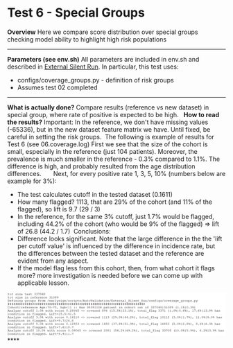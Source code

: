 # Test 6 - Special Groups

**Overview**
Here we compare score distribution over special groups checking model ability to highlight high risk populations  
****
**Parameters (see env.sh)**
All parameters are included in env.sh and described in [External Silent Run](../External%20Silent%20Run).
In particular, this test uses:

- configs/coverage_groups.py - definition of risk groups
- Assumes test 02 completed
****
**What is actually done?**
Compare results (reference vs new dataset) in special group, where rate of positive is expected to be high.
 
**How to read the results?**
Important: In the reference, we don't have missing values (-65336), but in the new dataset feature matrix we have. Until fixed, be careful in setting the risk groups. 
The following is example of results for Test 6 (see 06.coverage.log)
First we see that the size of the cohort is small, especially in the reference (just 104 patients). Moreover, the prevalence is much smaller in the reference - 0.3% compared to 1.1%. The difference is high, and probably resulted from the age distribution differences.      
Next, for every positive rate 1, 3, 5, 10% (numbers below are example for 3%):

- The test calculates cutoff in the tested dataset (0.1611)
- How many flagged? 1113, that are 29% of the cohort (and 11% of the flagged), so lift is 9.7 (29 / 3)
- In the reference, for the same 3% cutoff, just 1.7% would be flagged, including 44.2% of the cohort (who would be 9% of the flagged) => lift of 26.8 (44.2 / 1.7) 
Conclusions:
- Difference looks significant. Note that the large difference in the the 'lift per cutoff value' is influenced by the difference in incidence rate, but the differences between the tested dataset and the reference are evident from any aspect.
- If the model flag less from this cohort, then, from what cohort it flags more? more investigation is needed before we can come up with applicable lesson.
<img src="../../../../attachments/13926516/13926518.png"/>
****
 
